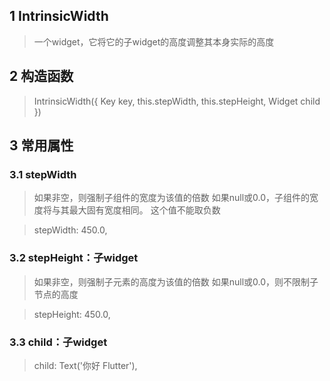 ## **1 IntrinsicWidth**
> 一个widget，它将它的子widget的高度调整其本身实际的高度

## **2 构造函数** 
> IntrinsicWidth({ 
>     Key key, 
>     this.stepWidth, 
>     this.stepHeight, 
>     Widget child 
> })

## **3 常用属性** 
### **3.1 stepWidth**
> 如果非空，则强制子组件的宽度为该值的倍数
> 如果null或0.0，子组件的宽度将与其最大固有宽度相同。
> 这个值不能取负数

> stepWidth: 450.0,

### **3.2 stepHeight：子widget**
> 如果非空，则强制子元素的高度为该值的倍数
> 如果null或0.0，则不限制子节点的高度

> stepHeight: 450.0,

### **3.3 child：子widget**
> child: Text('你好 Flutter'),